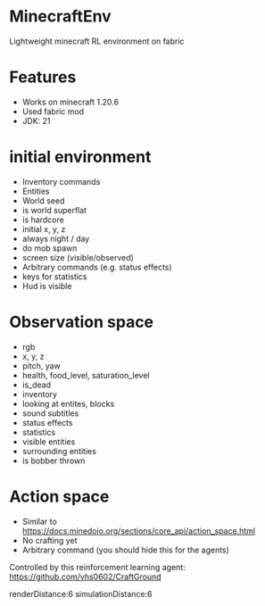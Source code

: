 # MinecraftEnv

Lightweight minecraft RL environment on fabric

# Features

- Works on minecraft 1.20.6
- Used fabric mod
- JDK: 21

# initial environment
- Inventory commands
- Entities
- World seed
- is world superflat
- is hardcore
- initial x, y, z
- always night / day
- do mob spawn
- screen size (visible/observed)
- Arbitrary commands (e.g. status effects)
- keys for statistics
- Hud is visible

# Observation space

- rgb
- x, y, z
- pitch, yaw
- health, food_level, saturation_level
- is_dead
- inventory
- looking at entites, blocks
- sound subtitles
- status effects
- statistics
- visible entities
- surrounding entities
- is bobber thrown

# Action space

- Similar to https://docs.minedojo.org/sections/core_api/action_space.html
- No crafting yet
- Arbitrary command (you should hide this for the agents)

Controlled by this reinforcement learning agent: https://github.com/yhs0602/CraftGround

renderDistance:6
simulationDistance:6

